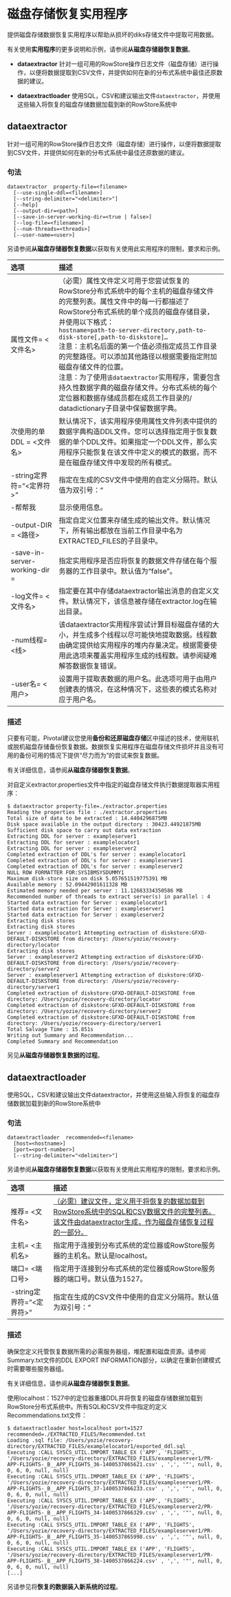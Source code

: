 # 磁盘存储恢复实用程序 #
提供磁盘存储数据恢复实用程序以帮助从损坏的diks存储文件中提取可用数据。

有关使用**实用程序**的更多说明和示例，请参阅**从磁盘存储器恢复数据**。

- **dataextractor** 针对一组可用的RowStore操作日志文件（磁盘存储）进行操作，以便将数据提取到CSV文件，并提供如何在新的分布式系统中最佳还原数据的建议。

- **dataextractloader** 使用SQL，CSV和建议输出文件`dataextractor`，并使用这些输入将恢复的磁盘存储数据加载到新的RowStore系统中

## dataextractor ##
针对一组可用的RowStore操作日志文件（磁盘存储）进行操作，以便将数据提取到CSV文件，并提供如何在新的分布式系统中最佳还原数据的建议。

### 句法 ###

	dataextractor  property-file=<filename>
	  [--use-single-ddl=<filename>]
	  [--string-delimiter="<delimiter>"]
	  [--help]  
	  [--output-dir=<path>]
	  [--save-in-server-working-dir=<true | false>]
	  [--log-file=<filename>]
	  [--num-threads=<threads>]
	  [--user-name=<user>]
另请参阅**从磁盘存储器恢复数据**以获取有关使用此实用程序的限制，要求和示例。

|选项|描述|
|:--|:--|
|属性文件= <文件名>|（必需）属性文件定义可用于您尝试恢复的RowStore分布式系统中的每个主机的磁盘存储文件的完整列表。属性文件中的每一行都描述了RowStore分布式系统的单个成员的磁盘存储目录，并使用以下格式：<br/>`hostname=path-to-server-directory,path-to-disk-store[,path-to-diskstore]…`<br/> 注意：主机名后面的第一个值必须指定成员工作目录的完整路径。可以添加其他路径以根据需要指定附加磁盘存储文件的位置。<br/>注意：为了使用`该dataextractor`实用程序，需要包含持久性数据字典的磁盘存储文件。分布式系统的每个定位器和数据存储成员都在成员工作目录的/ datadictionary子目录中保留数据字典。|
|次使用的单DDL = <文件名>|默认情况下，该实用程序使用属性文件列表中提供的数据字典构造DDL文件。您可以选择指定用于恢复数据的单个DDL文件。如果指定一个DDL文件，那么实用程序只能恢复在该文件中定义的模式的数据，而不是在磁盘存储文件中发现的所有模式。|
|-string定界符=“<定界符>”|指定在生成的CSV文件中使用的自定义分隔符。默认值为双引号：“|
|-帮帮我|显示使用信息。|
|-output-DIR = <路径>|指定自定义位置来存储生成的输出文件。默认情况下，所有输出都放在当前工作目录中名为EXTRACTED_FILES的子目录中。|
|-save-in-server-working-dir = <true>|指定实用程序是否应将恢复的数据文件存储在每个服务器的工作目录中。默认值为“false”。|
|-log文件= <文件名>|指定要在其中存储dataextractor输出消息的自定义文件。默认情况下，该信息被存储在extractor.log在输出目录。|
|-num线程= <线>|该dataextractor实用程序尝试计算目标磁盘存储的大小，并生成多个线程以尽可能快地提取数据。线程数由确定提供给实用程序的堆内存量决定。根据需要使用此选项来覆盖实用程序生成的线程数。请参阅疑难解答数据恢复错误。|
|-user名= <用户>|设置用于提取表数据的用户名。此选项可用于由用户创建表的情况，在这种情况下，这些表的模式名称对应于用户名。|

### 描述 ###
只要有可能，Pivotal建议您使用**备份和还原磁盘存储**区中描述的技术，使用联机或脱机磁盘存储备份恢复数据。数据恢复实用程序在磁盘存储文件损坏并且没有可用的备份可用的情况下提供“尽力而为”的尝试来恢复数据。

有关详细信息，请参阅**从磁盘存储器恢复数据**。

对自定义extractor.properties文件中指定的磁盘存储文件执行数据提取器实用程序：

	$ dataextractor property-file=./extractor.properties 
	Reading the properties file : ./extractor.properties
	Total size of data to be extracted : 14.4404296875MB
	Disk space available in the output directory : 30423.44921875MB
	Sufficient disk space to carry out data extraction
	Extracting DDL for server : exampleserver1
	Extracting DDL for server : examplelocator1
	Extracting DDL for server : exampleserver2
	Completed extraction of DDL's for server : examplelocator1
	Completed extraction of DDL's for server : exampleserver1
	Completed extraction of DDL's for server : exampleserver2
	NULL ROW FORMATTER FOR:SYSIBMSYSDUMMY1
	Maximum disk-store size on disk 5.057651519775391 MB
	Available memory : 52.09442901611328 MB
	Estimated memory needed per server : 11.12683334350586 MB
	Recommended number of threads to extract server(s) in parallel : 4
	Started data extraction for Server : examplelocator1
	Started data extraction for Server : exampleserver1
	Started data extraction for Server : exampleserver2
	Extracting disk stores
	Extracting disk stores
	Server : examplelocator1 Attempting extraction of diskstore:GFXD-DEFAULT-DISKSTORE from directory: /Users/yozie/recovery-directory/locator
	Extracting disk stores
	Server : exampleserver2 Attempting extraction of diskstore:GFXD-DEFAULT-DISKSTORE from directory: /Users/yozie/recovery-directory/server2
	Server : exampleserver1 Attempting extraction of diskstore:GFXD-DEFAULT-DISKSTORE from directory: /Users/yozie/recovery-directory/server1
	Completed extraction of diskstore:GFXD-DEFAULT-DISKSTORE from directory: /Users/yozie/recovery-directory/locator
	Completed extraction of diskstore:GFXD-DEFAULT-DISKSTORE from directory: /Users/yozie/recovery-directory/server2
	Completed extraction of diskstore:GFXD-DEFAULT-DISKSTORE from directory: /Users/yozie/recovery-directory/server1
	Total Salvage Time : 15.851s
	Writing out Summary and Recommendation...
	Completed Summary and Recommendation
另见**从磁盘存储器恢复数据的过程**。

## dataextractloader ##
使用SQL，CSV和建议输出文件dataextractor，并使用这些输入将恢复的磁盘存储数据加载到新的RowStore系统中

### 句法 ###
	dataextractloader  recommended=<filename>
	  [host=<hostname>]
	  [port=<port-number>]
	  [--string-delimiter="<delimiter>"]
另请参阅**从磁盘存储器恢复数据**以获取有关使用此实用程序的限制，要求和示例。

|选项|描述|
|:--|:--|
|推荐= <文件名>|[（必需）建议文件，定义用于将恢复的数据加载到RowStore系统中的SQL和CSV数据文件的完整列表。该文件由dataextractor生成，作为磁盘存储恢复过程的一部分。](http://rowstore.docs.snappydata.io/docs/reference/disk-store-utilities/dataextractor.html)|
|主机= <主机名>|指定用于连接到分布式系统的定位器或RowStore服务器的主机名。默认是localhost。|
|端口= <端口号>|指定用于连接到分布式系统的定位器或RowStore服务器的端口号。默认值为1527。|
|-string定界符=“<定界符>”|指定在生成的CSV文件中使用的自定义分隔符。默认值为双引号：“|

### 描述 ###
确保您定义托管恢复数据所需的必需服务器组，堆配置和磁盘资源。请参阅Summary.txt文件的DDL EXPORT INFORMATION部分，以确定在重新创建模式时需要哪些服务器组。

有关详细信息，请参阅**从磁盘存储器恢复数据**。

使用localhost：1527中的定位器重播DDL并将恢复的磁盘存储数据加载到RowStore分布式系统中。所有SQL和CSV文件中指定的定义Recommendations.txt文件：

	$ dataextractloader host=localhost port=1527 recommended=./EXTRACTED_FILES/Recommended.txt 
	Loading .sql file: /Users/yozie/recovery-directory/EXTRACTED_FILES/examplelocator1/exported_ddl.sql
	Executing :CALL SYSCS_UTIL.IMPORT_TABLE_EX ('APP', 'FLIGHTS', '/Users/yozie/recovery-directory/EXTRACTED_FILES/exampleserver1/PR-APP-FLIGHTS-_B__APP_FLIGHTS_36-1400537865621.csv' , ',', '"', null, 0, 0, 6, 0, null, null)
	Executing :CALL SYSCS_UTIL.IMPORT_TABLE_EX ('APP', 'FLIGHTS', '/Users/yozie/recovery-directory/EXTRACTED_FILES/exampleserver1/PR-APP-FLIGHTS-_B__APP_FLIGHTS_37-1400537866233.csv' , ',', '"', null, 0, 0, 6, 0, null, null)
	Executing :CALL SYSCS_UTIL.IMPORT_TABLE_EX ('APP', 'FLIGHTS', '/Users/yozie/recovery-directory/EXTRACTED_FILES/exampleserver2/PR-APP-FLIGHTS-_B__APP_FLIGHTS_34-1400537866329.csv' , ',', '"', null, 0, 0, 6, 0, null, null)
	Executing :CALL SYSCS_UTIL.IMPORT_TABLE_EX ('APP', 'FLIGHTS', '/Users/yozie/recovery-directory/EXTRACTED_FILES/exampleserver1/PR-APP-FLIGHTS-_B__APP_FLIGHTS_35-1400537865998.csv' , ',', '"', null, 0, 0, 6, 0, null, null)
	Executing :CALL SYSCS_UTIL.IMPORT_TABLE_EX ('APP', 'FLIGHTS', '/Users/yozie/recovery-directory/EXTRACTED_FILES/exampleserver1/PR-APP-FLIGHTS-_B__APP_FLIGHTS_38-1400537866224.csv' , ',', '"', null, 0, 0, 6, 0, null, null)
	[...]
另请参见将**恢复的数据装入新系统的过程**。
